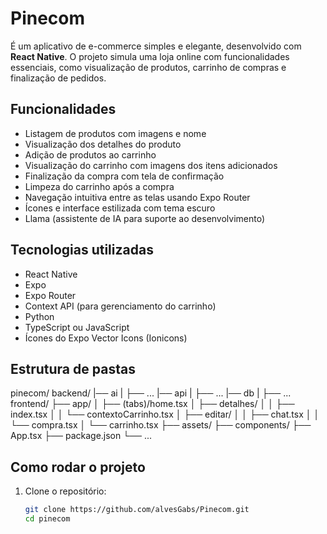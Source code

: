 # Pinecom

É um aplicativo de e-commerce simples e elegante, desenvolvido com **React Native**. O projeto simula uma loja online com funcionalidades essenciais, como visualização de produtos, carrinho de compras e finalização de pedidos.

## Funcionalidades

- Listagem de produtos com imagens e nome
- Visualização dos detalhes do produto
- Adição de produtos ao carrinho
- Visualização do carrinho com imagens dos itens adicionados
- Finalização da compra com tela de confirmação
- Limpeza do carrinho após a compra
- Navegação intuitiva entre as telas usando Expo Router
- Ícones e interface estilizada com tema escuro
- Llama (assistente de IA para suporte ao desenvolvimento)

## Tecnologias utilizadas

- React Native
- Expo
- Expo Router
- Context API (para gerenciamento do carrinho)
- Python
- TypeScript ou JavaScript
- Ícones do Expo Vector Icons (Ionicons)

## Estrutura de pastas

pinecom/
backend/
|── ai
|    ├── ...
|── api
|    ├── ...
|── db
|    ├── ...
frontend/
├── app/
│ ├── (tabs)/home.tsx
│ ├── detalhes/
│ │ ├── index.tsx
│ │ └── contextoCarrinho.tsx
│ ├── editar/
│ │ ├── chat.tsx
│ │ └── compra.tsx
│ └── carrinho.tsx
├── assets/
├── components/
├── App.tsx
├── package.json
└── ...

## Como rodar o projeto

1. Clone o repositório:
   ```bash
   git clone https://github.com/alvesGabs/Pinecom.git
   cd pinecom
